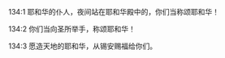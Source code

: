 <a id="1"></a>134:1  耶和华的仆人，夜间站在耶和华殿中的，你们当称颂耶和华！  

<a id="2"></a>134:2  你们当向圣所举手，称颂耶和华！  

<a id="3"></a>134:3  愿造天地的耶和华，从锡安赐福给你们。  

